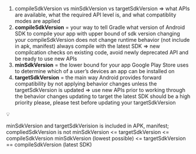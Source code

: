 1. compileSdkVersion vs minSdkVersion vs targetSdkVersion
⇒ what APIs are available, what the required API level is, and what compatiblity modes are applied
2. **compileSdkVersion** = your way to tell Gradle what version of Android SDK to compile your app with
upper bound of sdk version
changing your compileSdkVersion does not change runtime behavior (not include in apk, manifest)
always compile with the latest SDK
=> new compilcation checks on existing code, avoid newly deprecated API and
be ready to use new APIs
3. **minSdkVersion** = the lower bound for your app
Google Play Store uses to determine which of a user’s devices an app can be installed on
4. **targetSdkVersion** = the main way Android provides forward compatibility by not applying behavior
	 changes unless the targetSdkVersion is updated
=> use new APIs prior to working through the behavior changes
	updating to target the latest SDK should be a high priority
	please, please test before updating your targetSdkVersion

<aside>
💡

minSdkVersion and targetSdkVerision is included in APK, manifest; compliedSdkVersion is not
minSdkVersion <= targetSdkVersion <= compileSdkVersion
minSdkVersion (lowest possible) <= targetSdkVersion == compileSdkVersion (latest SDK)

</aside>